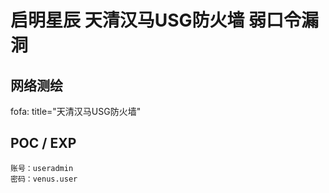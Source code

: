 # 启明星辰 天清汉马USG防火墙 弱口令漏洞

## 网络测绘

fofa: title="天清汉马USG防火墙"

## POC / EXP

```
账号：useradmin
密码：venus.user
```
